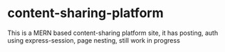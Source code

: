 # content-sharing-platform
This is a MERN based content-sharing platform site, it has posting, auth using express-session, page nesting, still work in progress 
